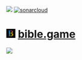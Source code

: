 <a><img src="https://github.com/jrsmth/waffle-bot/actions/workflows/main.yaml/badge.svg"></a>
<a>[![sonarcloud](https://sonarcloud.io/api/project_badges/measure?project=jrsmth_waffle-bot&metric=alert_status)](https://sonarcloud.io/summary/new_code?id=jrsmth_waffle-bot)</a>
<!--<a><img src="./documentation/coverage/coverage.svg"></a>-->
<!-- FixMe ^^ -->

# <img src="./public/icon.png" width="24" alt="Logo"> [bible.game](https://bible.game)

![](https://github.com/bible-game/webapp/blob/develop/public/bible-game.gif)
